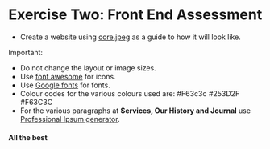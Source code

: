 # Exercise Two: Front End Assessment
 - Create a website using [core.jpeg](https://github.com/moringaschool/FrontEndExercises/blob/master/psd2html/e1/core.jpeg) as a guide to how it will look like.


Important:
- Do not change the layout or image sizes.
- Use [font awesome](https://fortawesome.github.io/Font-Awesome/) for icons.
- Use [Google fonts](https://www.google.com/fonts) for fonts.
- Colour codes for the various colours used are:
    #F63c3c #253D2F #F63C3C
- For the various paragraphs at **Services, Our History and Journal** use [Professional Ipsum generator](http://generator.lorem-ipsum.info/).




#### All the best
